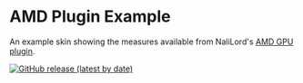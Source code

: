 # AMD Plugin Example
An example skin showing the measures available from NaliLord's [AMD GPU plugin](https://github.com/nalilord/AMDPlugin).

[![GitHub release (latest by date)](https://img.shields.io/github/downloads/ax-88/AMDPluginExample/latest/total?label=Download%20-%20AMDPluginExample_1.0.2.rmskin&style=flat-square&logo=github)](https://github.com/ax-88/AMDPluginExample/releases/download/v1.0.2/AMDPluginExample_1.0.2.rmskin)
